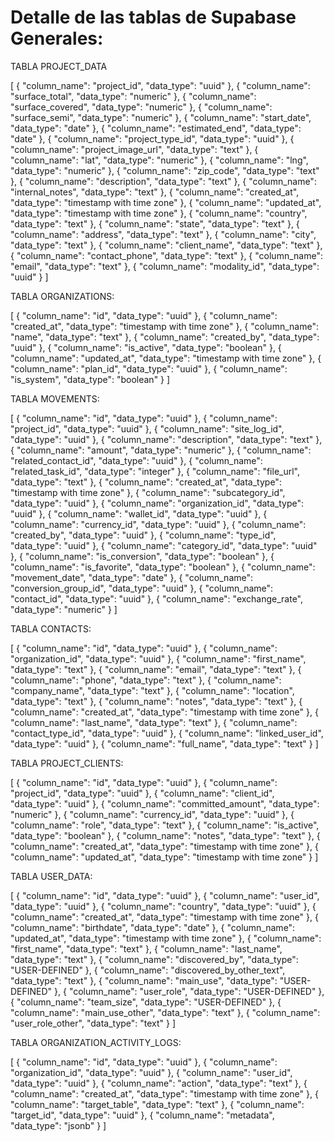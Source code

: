 # Detalle de las tablas de Supabase Generales:

TABLA PROJECT_DATA

[
  {
    "column_name": "project_id",
    "data_type": "uuid"
  },
  {
    "column_name": "surface_total",
    "data_type": "numeric"
  },
  {
    "column_name": "surface_covered",
    "data_type": "numeric"
  },
  {
    "column_name": "surface_semi",
    "data_type": "numeric"
  },
  {
    "column_name": "start_date",
    "data_type": "date"
  },
  {
    "column_name": "estimated_end",
    "data_type": "date"
  },
  {
    "column_name": "project_type_id",
    "data_type": "uuid"
  },
  {
    "column_name": "project_image_url",
    "data_type": "text"
  },
  {
    "column_name": "lat",
    "data_type": "numeric"
  },
  {
    "column_name": "lng",
    "data_type": "numeric"
  },
  {
    "column_name": "zip_code",
    "data_type": "text"
  },
  {
    "column_name": "description",
    "data_type": "text"
  },
  {
    "column_name": "internal_notes",
    "data_type": "text"
  },
  {
    "column_name": "created_at",
    "data_type": "timestamp with time zone"
  },
  {
    "column_name": "updated_at",
    "data_type": "timestamp with time zone"
  },
  {
    "column_name": "country",
    "data_type": "text"
  },
  {
    "column_name": "state",
    "data_type": "text"
  },
  {
    "column_name": "address",
    "data_type": "text"
  },
  {
    "column_name": "city",
    "data_type": "text"
  },
  {
    "column_name": "client_name",
    "data_type": "text"
  },
  {
    "column_name": "contact_phone",
    "data_type": "text"
  },
  {
    "column_name": "email",
    "data_type": "text"
  },
  {
    "column_name": "modality_id",
    "data_type": "uuid"
  }
]

TABLA ORGANIZATIONS:

[
  {
    "column_name": "id",
    "data_type": "uuid"
  },
  {
    "column_name": "created_at",
    "data_type": "timestamp with time zone"
  },
  {
    "column_name": "name",
    "data_type": "text"
  },
  {
    "column_name": "created_by",
    "data_type": "uuid"
  },
  {
    "column_name": "is_active",
    "data_type": "boolean"
  },
  {
    "column_name": "updated_at",
    "data_type": "timestamp with time zone"
  },
  {
    "column_name": "plan_id",
    "data_type": "uuid"
  },
  {
    "column_name": "is_system",
    "data_type": "boolean"
  }
]

TABLA MOVEMENTS:

[
  {
    "column_name": "id",
    "data_type": "uuid"
  },
  {
    "column_name": "project_id",
    "data_type": "uuid"
  },
  {
    "column_name": "site_log_id",
    "data_type": "uuid"
  },
  {
    "column_name": "description",
    "data_type": "text"
  },
  {
    "column_name": "amount",
    "data_type": "numeric"
  },
  {
    "column_name": "related_contact_id",
    "data_type": "uuid"
  },
  {
    "column_name": "related_task_id",
    "data_type": "integer"
  },
  {
    "column_name": "file_url",
    "data_type": "text"
  },
  {
    "column_name": "created_at",
    "data_type": "timestamp with time zone"
  },
  {
    "column_name": "subcategory_id",
    "data_type": "uuid"
  },
  {
    "column_name": "organization_id",
    "data_type": "uuid"
  },
  {
    "column_name": "wallet_id",
    "data_type": "uuid"
  },
  {
    "column_name": "currency_id",
    "data_type": "uuid"
  },
  {
    "column_name": "created_by",
    "data_type": "uuid"
  },
  {
    "column_name": "type_id",
    "data_type": "uuid"
  },
  {
    "column_name": "category_id",
    "data_type": "uuid"
  },
  {
    "column_name": "is_conversion",
    "data_type": "boolean"
  },
  {
    "column_name": "is_favorite",
    "data_type": "boolean"
  },
  {
    "column_name": "movement_date",
    "data_type": "date"
  },
  {
    "column_name": "conversion_group_id",
    "data_type": "uuid"
  },
  {
    "column_name": "contact_id",
    "data_type": "uuid"
  },
  {
    "column_name": "exchange_rate",
    "data_type": "numeric"
  }
]

TABLA CONTACTS:

[
  {
    "column_name": "id",
    "data_type": "uuid"
  },
  {
    "column_name": "organization_id",
    "data_type": "uuid"
  },
  {
    "column_name": "first_name",
    "data_type": "text"
  },
  {
    "column_name": "email",
    "data_type": "text"
  },
  {
    "column_name": "phone",
    "data_type": "text"
  },
  {
    "column_name": "company_name",
    "data_type": "text"
  },
  {
    "column_name": "location",
    "data_type": "text"
  },
  {
    "column_name": "notes",
    "data_type": "text"
  },
  {
    "column_name": "created_at",
    "data_type": "timestamp with time zone"
  },
  {
    "column_name": "last_name",
    "data_type": "text"
  },
  {
    "column_name": "contact_type_id",
    "data_type": "uuid"
  },
  {
    "column_name": "linked_user_id",
    "data_type": "uuid"
  },
  {
    "column_name": "full_name",
    "data_type": "text"
  }
]

TABLA PROJECT_CLIENTS:

[
  {
    "column_name": "id",
    "data_type": "uuid"
  },
  {
    "column_name": "project_id",
    "data_type": "uuid"
  },
  {
    "column_name": "client_id",
    "data_type": "uuid"
  },
  {
    "column_name": "committed_amount",
    "data_type": "numeric"
  },
  {
    "column_name": "currency_id",
    "data_type": "uuid"
  },
  {
    "column_name": "role",
    "data_type": "text"
  },
  {
    "column_name": "is_active",
    "data_type": "boolean"
  },
  {
    "column_name": "notes",
    "data_type": "text"
  },
  {
    "column_name": "created_at",
    "data_type": "timestamp with time zone"
  },
  {
    "column_name": "updated_at",
    "data_type": "timestamp with time zone"
  }
]

TABLA USER_DATA:

[
  {
    "column_name": "id",
    "data_type": "uuid"
  },
  {
    "column_name": "user_id",
    "data_type": "uuid"
  },
  {
    "column_name": "country",
    "data_type": "uuid"
  },
  {
    "column_name": "created_at",
    "data_type": "timestamp with time zone"
  },
  {
    "column_name": "birthdate",
    "data_type": "date"
  },
  {
    "column_name": "updated_at",
    "data_type": "timestamp with time zone"
  },
  {
    "column_name": "first_name",
    "data_type": "text"
  },
  {
    "column_name": "last_name",
    "data_type": "text"
  },
  {
    "column_name": "discovered_by",
    "data_type": "USER-DEFINED"
  },
  {
    "column_name": "discovered_by_other_text",
    "data_type": "text"
  },
  {
    "column_name": "main_use",
    "data_type": "USER-DEFINED"
  },
  {
    "column_name": "user_role",
    "data_type": "USER-DEFINED"
  },
  {
    "column_name": "team_size",
    "data_type": "USER-DEFINED"
  },
  {
    "column_name": "main_use_other",
    "data_type": "text"
  },
  {
    "column_name": "user_role_other",
    "data_type": "text"
  }
]

TABLA ORGANIZATION_ACTIVITY_LOGS:

[
  {
    "column_name": "id",
    "data_type": "uuid"
  },
  {
    "column_name": "organization_id",
    "data_type": "uuid"
  },
  {
    "column_name": "user_id",
    "data_type": "uuid"
  },
  {
    "column_name": "action",
    "data_type": "text"
  },
  {
    "column_name": "created_at",
    "data_type": "timestamp with time zone"
  },
  {
    "column_name": "target_table",
    "data_type": "text"
  },
  {
    "column_name": "target_id",
    "data_type": "uuid"
  },
  {
    "column_name": "metadata",
    "data_type": "jsonb"
  }
]